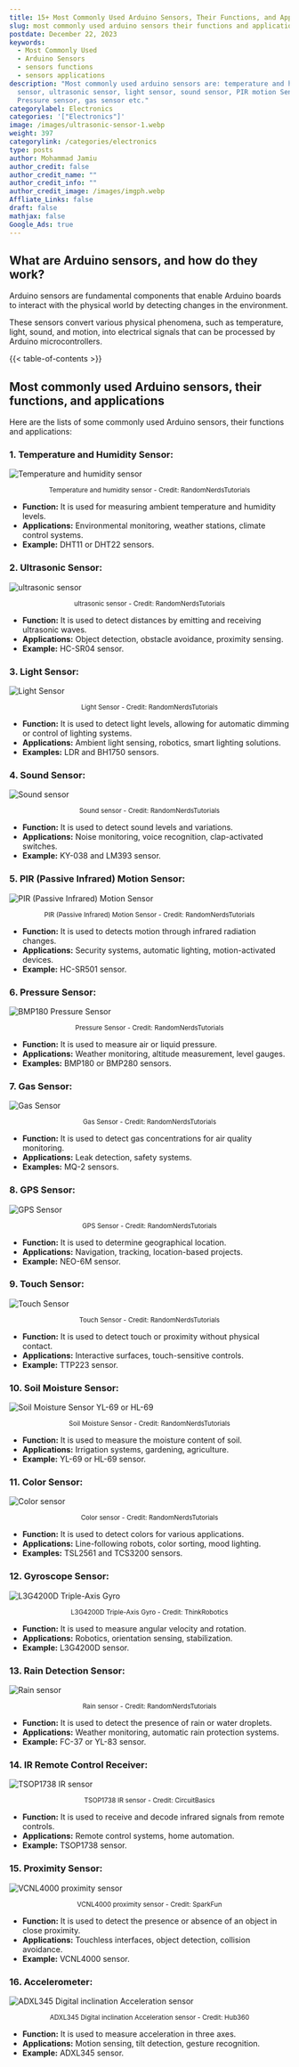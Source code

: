 ```yaml
---
title: 15+ Most Commonly Used Arduino Sensors, Their Functions, and Applications
slug: most commonly used arduino sensors their functions and applications
postdate: December 22, 2023
keywords:
  - Most Commonly Used
  - Arduino Sensors
  - sensors functions
  - sensors applications
description: "Most commonly used arduino sensors are: temperature and humidity
  sensor, ultrasonic sensor, light sensor, sound sensor, PIR motion Sensor,
  Pressure sensor, gas sensor etc."
categorylabel: Electronics
categories: '["Electronics"]'
image: /images/ultrasonic-sensor-1.webp
weight: 397
categorylink: /categories/electronics
type: posts
author: Mohammad Jamiu
author_credit: false
author_credit_name: ""
author_credit_info: ""
author_credit_image: /images/imgph.webp
Affliate_Links: false
draft: false
mathjax: false
Google_Ads: true
---
```

## **What are Arduino sensors, and how do they work?**

Arduino sensors are fundamental components that enable Arduino boards to interact with the physical world by detecting changes in the environment. 

These sensors convert various physical phenomena, such as temperature, light, sound, and motion, into electrical signals that can be processed by Arduino microcontrollers. 

{{< table-of-contents >}}

## **Most commonly used Arduino sensors, their functions, and applications**

Here are the lists of some commonly used Arduino sensors, their functions and applications:

### 1. Temperature and Humidity Sensor:

![Temperature and humidity sensor](https://i0.wp.com/randomnerdtutorials.com/wp-content/uploads/2019/04/DHT11-DHT22-Temperature-Humidity-Sensor.jpg?w=750&quality=100&strip=all&ssl=1 "Temperature and humidity sensor")

<small style='display: block; text-align: center;'>Temperature and humidity sensor - Credit: RandomNerdsTutorials</small>

* **Function:** It is used for measuring ambient temperature and humidity levels.
* **Applications:** Environmental monitoring, weather stations, climate control systems.
* **Example:** DHT11 or DHT22 sensors.

### 2. Ultrasonic Sensor:

![ultrasonic sensor](https://i0.wp.com/randomnerdtutorials.com/wp-content/uploads/2021/06/HC-SR04-Ultrasonic-Sensor-Module-Distance-Measurement-Component-Part-Front.jpg?w=750&quality=100&strip=all&ssl=1 "ultrasonic sensor")

<small style='display: block; text-align: center;'>ultrasonic sensor - Credit: RandomNerdsTutorials</small>

* **Function:** It is used to detect distances by emitting and receiving ultrasonic waves.
* **Applications:** Object detection, obstacle avoidance, proximity sensing.
* **Example:** HC-SR04 sensor.

### 3. Light Sensor:

![Light Sensor](https://i0.wp.com/randomnerdtutorials.com/wp-content/uploads/2022/01/BH1750-ambient-light-sensors.jpg?w=750&quality=100&strip=all&ssl=1 "Light Sensor")

<small style='display: block; text-align: center;'>Light Sensor - Credit: RandomNerdsTutorials</small>

* **Function:** It is used to detect light levels, allowing for automatic dimming or control of lighting systems.
* **Applications:** Ambient light sensing, robotics, smart lighting solutions.
* **Examples:** LDR and BH1750 sensors.

### 4. Sound Sensor:

![Sound sensor](https://i0.wp.com/randomnerdtutorials.com/wp-content/uploads/2016/10/sound-sensor.jpg?resize=574%2C415&quality=100&strip=all&ssl=1 "Sound sensor")

<small style='display: block; text-align: center;'>Sound sensor - Credit: RandomNerdsTutorials</small>

* **Function:** It is used to detect sound levels and variations.
* **Applications:** Noise monitoring, voice recognition, clap-activated switches.
* **Example:** KY-038 and LM393 sensor.

### 5. PIR (Passive Infrared) Motion Sensor:

![PIR (Passive Infrared) Motion Sensor](https://i0.wp.com/randomnerdtutorials.com/wp-content/uploads/2014/08/pir.jpg?w=300&quality=100&strip=all&ssl=1 "PIR (Passive Infrared) Motion Sensor")

<small style='display: block; text-align: center;'>PIR (Passive Infrared) Motion Sensor - Credit: RandomNerdsTutorials</small>

* **Function:** It is used to detects motion through infrared radiation changes.
* **Applications:** Security systems, automatic lighting, motion-activated devices.
* **Example:** HC-SR501 sensor.

### 6. Pressure Sensor:

![BMP180 Pressure Sensor](https://i0.wp.com/randomnerdtutorials.com/wp-content/uploads/2018/01/bmp180-arduino-sensor-module-f.jpg?resize=263%2C169&quality=100&strip=all&ssl=1 "BMP180 Pressure Sensor")

<small style='display: block; text-align: center;'>Pressure Sensor - Credit: RandomNerdsTutorials</small>

* **Function:** It is used to measure air or liquid pressure.
* **Applications:** Weather monitoring, altitude measurement, level gauges.
* **Examples:** BMP180 or BMP280 sensors.

### 7. Gas Sensor:

![Gas Sensor](https://i0.wp.com/randomnerdtutorials.com/wp-content/uploads/2016/04/smoke-sensor-r.jpg?w=400&quality=100&strip=all&ssl=1 "Gas Sensor")

<small style='display: block; text-align: center;'>Gas Sensor - Credit: RandomNerdsTutorials</small>

* **Function:** It is used to detect gas concentrations for air quality monitoring.
* **Applications:** Leak detection, safety systems.
* **Examples:** MQ-2 sensors.

### 8. GPS Sensor:

![GPS Sensor](https://i0.wp.com/randomnerdtutorials.com/wp-content/uploads/2017/10/NEO-GPS-1.jpg?w=670&quality=100&strip=all&ssl=1 "GPS Sensor")

<small style='display: block; text-align: center;'>GPS Sensor - Credit: RandomNerdsTutorials</small>

* **Function:** It is used to determine geographical location.
* **Applications:** Navigation, tracking, location-based projects.
* **Example:** NEO-6M sensor.

### 9. Touch Sensor:

![Touch Sensor](https://i0.wp.com/randomnerdtutorials.com/wp-content/uploads/2017/02/touch-sensor.png?resize=351%2C415&quality=100&strip=all&ssl=1 "Touch Sensor")

<small style='display: block; text-align: center;'>Touch Sensor - Credit: RandomNerdsTutorials</small>

* **Function:** It is used to detect touch or proximity without physical contact.
* **Applications:** Interactive surfaces, touch-sensitive controls.
* **Example:** TTP223 sensor.

### 10. Soil Moisture Sensor:

![Soil Moisture Sensor YL-69 or HL-69](https://i0.wp.com/randomnerdtutorials.com/wp-content/uploads/2016/07/moisture-sensor.jpg?resize=395%2C415&quality=100&strip=all&ssl=1 "Soil Moisture Sensor YL-69 or HL-69")

<small style='display: block; text-align: center;'>Soil Moisture Sensor - Credit: RandomNerdsTutorials</small>

* **Function:** It is used to measure the moisture content of soil.
* **Applications:** Irrigation systems, gardening, agriculture.
* **Example:** YL-69 or HL-69  sensor.

### 11. Color Sensor:

![Color sensor](https://i0.wp.com/randomnerdtutorials.com/wp-content/uploads/2017/04/Color-sensor-1.jpg?resize=353%2C415&quality=100&strip=all&ssl=1 "Color sensor")

<small style='display: block; text-align: center;'>Color sensor - Credit: RandomNerdsTutorials</small>

* **Function:** It is used to detect colors for various applications.
* **Applications:** Line-following robots, color sorting, mood lighting.
* **Examples:** TSL2561 and TCS3200 sensors.

### 12. Gyroscope Sensor:

![L3G4200D Triple-Axis Gyro](https://thinkrobotics.com/cdn/shop/products/HTB1kqEFAiCYBuNkSnaVq6AMsVXaz_720x.jpg?v=1577794111 "L3G4200D Triple-Axis Gyro")

<small style='display: block; text-align: center;'>L3G4200D Triple-Axis Gyro - Credit: ThinkRobotics</small>

* **Function:** It is used to measure angular velocity and rotation.
* **Applications:** Robotics, orientation sensing, stabilization.
* **Example:** L3G4200D sensor.

### 13. Rain Detection Sensor:

![Rain sensor](https://i0.wp.com/randomnerdtutorials.com/wp-content/uploads/2016/12/3_rain-sensor.png?w=743&quality=100&strip=all&ssl=1 "Rain sensor")

<small style='display: block; text-align: center;'>Rain sensor - Credit: RandomNerdsTutorials</small>

* **Function:** It is used to detect the presence of rain or water droplets.
* **Applications:** Weather monitoring, automatic rain protection systems.
* **Example:** FC-37 or YL-83 sensor.

### 14. IR Remote Control Receiver:

![TSOP1738 IR sensor](https://www.circuitbasics.com/wp-content/uploads/2017/05/Arduino-IR-Remote-Tutorial-Two-IR-Receiver-Diodes-768x749.jpg "TSOP1738 IR sensor")

<small style='display: block; text-align: center;'>TSOP1738 IR sensor - Credit: CircuitBasics</small>

* **Function:** It is used to receive and decode infrared signals from remote controls.
* **Applications:** Remote control systems, home automation.
* **Example:** TSOP1738 sensor.

### 15. Proximity Sensor:

![VCNL4000 proximity sensor](https://cdn.sparkfun.com//assets/parts/6/0/0/3/10901-01.jpg "VCNL4000 proximity sensor")

<small style='display: block; text-align: center;'>VCNL4000 proximity sensor - Credit: SparkFun</small>

* **Function:** It is used to detect the presence or absence of an object in close proximity.
* **Applications:** Touchless interfaces, object detection, collision avoidance.
* **Example:** VCNL4000 sensor.

### 16. Accelerometer:

![ADXL345 Digital inclination Acceleration sensor](http://hub360.com.ng/wp-content/uploads/2019/04/IMG_3561.jpg "ADXL345 Digital inclination Acceleration sensor")

<small style='display: block; text-align: center;'>ADXL345 Digital inclination Acceleration sensor - Credit: Hub360</small>

* **Function:** It is used to measure acceleration in three axes.
* **Applications:** Motion sensing, tilt detection, gesture recognition.
* **Example:** ADXL345 sensor.
